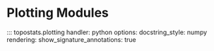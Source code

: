 # Plotting Modules

::: topostats.plotting
handler: python
options:
docstring_style: numpy
rendering:
show_signature_annotations: true
